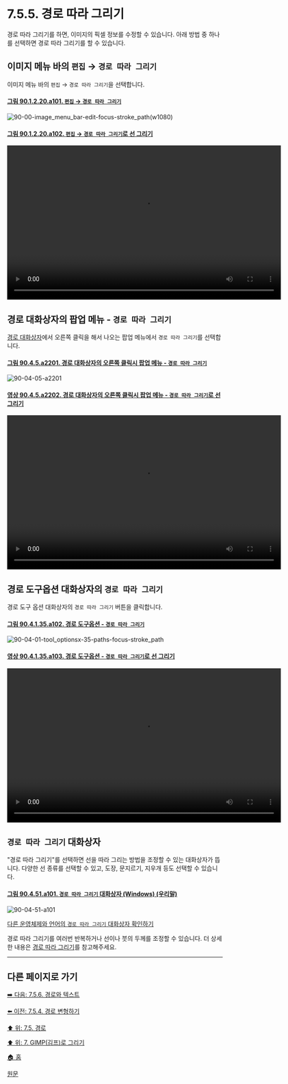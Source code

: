 # 7.5.5. 경로 따라 그리기
경로 따라 그리기를 하면, 이미지의 픽셀 정보를 수정할 수 있습니다. 아래 방법 중 하나를 선택하면 경로 따라 그리기를 할 수 있습니다.

## 이미지 메뉴 바의 `편집` → `경로 따라 그리기`
이미지 메뉴 바의 `편집` → `경로 따라 그리기`을 선택합니다.

<a id="90-01-02-20-a101"></a>

#### [그림 90.1.2.20.a101. `편집` → `경로 따라 그리기`](./90-01-02-20-stroke_path.md#90-01-02-20-a101)
![90-00-image_menu_bar-edit-focus-stroke_path(w1080)](https://github.com/wonder13662/gimp/assets/15767104/d4b34f6b-d4da-41f2-aa6e-128ba1125b7d)

<a id="90-01-02-20-a102"></a>

#### [그림 90.1.2.20.a102. `편집` → `경로 따라 그리기`로 선 그리기](./90-01-02-20-stroke_path.md#90-01-02-20-a102)
<video controls="controls" width="640" height="360" src="https://github.com/wonder13662/gimp/assets/15767104/4248aea3-b002-4970-9f06-1c9b00c961eb"></video>

## 경로 대화상자의 팝업 메뉴 - `경로 따라 그리기`
[경로 대화상자](./15-02-03-paths-dialog.md)에서 오른쪽 클릭을 해서 나오는 팝업 메뉴에서 `경로 따라 그리기`를 선택합니다.

<a id="90-04-05-a2201"></a>

#### [그림 90.4.5.a2201. 경로 대화상자의 오른쪽 클릭시 팝업 메뉴 - `경로 따라 그리기`](./90-04-05-paths.md#90-04-05-a2201)
![90-04-05-a2201](https://github.com/wonder13662/gimp/assets/15767104/45674148-01d8-4956-a37d-be595b71c5eb)

<a id="90-04-05-a2202"></a>

#### [영상 90.4.5.a2202. 경로 대화상자의 오른쪽 클릭시 팝업 메뉴 - `경로 따라 그리기`로 선 그리기](./90-04-05-paths.md#90-04-05-a2202)
<video controls="controls" width="640" height="360" src="https://github.com/wonder13662/gimp/assets/15767104/205b1bc1-955d-4a5e-a678-ce17ece4c4df"></video>

## 경로 도구옵션 대화상자의 `경로 따라 그리기`
경로 도구 옵션 대화상자의 `경로 따라 그리기` 버튼을 클릭합니다.

<a id="90-04-01-35-a102"></a>

#### [그림 90.4.1.35.a102. 경로 도구옵션 - `경로 따라 그리기`](./90-04-01-35-paths.md#90-04-01-35-a102)
![90-04-01-tool_optionsx-35-paths-focus-stroke_path](https://github.com/wonder13662/gimp/assets/15767104/34a212ad-f35f-4fb7-94a9-015a873882ae)

<a id="90-04-01-35-a103"></a>

#### [영상 90.4.1.35.a103. 경로 도구옵션 - `경로 따라 그리기`로 선 그리기](./90-04-01-35-paths.md#90-04-01-35-a103)
<video controls="controls" width="640" height="360" src="https://github.com/wonder13662/gimp/assets/15767104/ebad5fdc-7c60-47b8-bc42-9e3ed00ec004"></video>

## `경로 따라 그리기` 대화상자
"경로 따라 그리기"를 선택하면 선을 따라 그리는 방법을 조정할 수 있는 대화상자가 뜹니다. 다양한 선 종류를 선택할 수 있고, 도장, 문지르기, 지우개 등도 선택할 수 있습니다.

<a id="90-04-51-a101"></a>

#### [그림 90.4.51.a101. `경로 따라 그리기` 대화상자 (Windows) (우리말)](./90-04-51-stroke_path.md#90-04-51-a101)
![90-04-51-a101](https://github.com/wonder13662/gimp/assets/15767104/6afd212b-526f-498b-a8cd-a29cb373c15a)

[다른 운영체제와 언어의 `경로 따라 그리기` 대화상자 확인하기](./90-04-51-stroke_path.md#90-04-51-a102)

경로 따라 그리기를 여러번 반복하거나 선이나 붓의 두께를 조정할 수 있습니다. 더 상세한 내용은 [경로 따라 그리기](./16-03-21-stroke-path.md)를 참고해주세요.

***

## 다른 페이지로 가기
[➡️ 다음: 7.5.6. 경로와 텍스트](./07-05-06-paths-and-text.md)

[⬅️ 이전: 7.5.4. 경로 변형하기](./07-05-04-transforming-paths.md)

[⬆️ 위: 7.5. 경로](./07-05-00-paths.md)

[⬆️ 위: 7. GIMP(김프)로 그리기](./07-00-painting-with-gimp.md)

[🏠 홈](./00-home.md)

[원문](https://docs.gimp.org/2.10/ko/gimp-using-paths-stroking.html)
